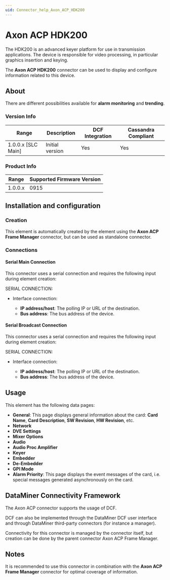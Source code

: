 ```yaml
---
uid: Connector_help_Axon_ACP_HDK200
---
```


# Axon ACP HDK200

The HDK200 is an advanced keyer platform for use in transmission applications. The device is responsible for video processing, in particular graphics insertion and keying.

The **Axon ACP HDK200** connector can be used to display and configure information related to this device.

## About

There are different possibilities available for **alarm monitoring** and **trending**.

### Version Info

| Range | Description | DCF Integration | Cassandra Compliant |
|----------------------|-----------------|---------------------|-------------------------|
| 1.0.0.x [SLC Main]   | Initial version | Yes                 | Yes                     |

### Product Info

| Range | Supported Firmware Version |
|------------------|-----------------------------|
| 1.0.0.x          | 0915                        |

## Installation and configuration

### Creation

This element is automatically created by the element using the **Axon ACP Frame Manager** connector, but can be used as standalone connector.

### Connections

#### Serial Main Connection

This connector uses a serial connection and requires the following input during element creation:

SERIAL CONNECTION:

- Interface connection:

  - **IP address/host**: The polling IP or URL of the destination.
  - **Bus address**: The bus address of the device.

#### Serial Broadcast Connection

This connector uses a serial connection and requires the following input during element creation:

SERIAL CONNECTION:

- Interface connection:

  - **IP address/host**: The polling IP or URL of the destination.
  - **Bus address**: The bus address of the device.

## Usage

This element has the following data pages:

- **General**: This page displays general information about the card: **Card Name**, **Card Description**, **SW Revision**, **HW Revision**, etc.
- **Network**
- **DVE Settings**
- **Mixer Options**
- **Audio**
- **Audio Proc Amplifier**
- **Keyer**
- **Embedder**
- **De-Embedder**
- **GPI Mode**
- **Alarm Priority**: This page displays the event messages of the card, i.e. special messages generated asynchronously on the card.

## DataMiner Connectivity Framework

The Axon ACP connector supports the usage of DCF.

DCF can also be implemented through the DataMiner DCF user interface and through DataMiner third-party connectors (for instance a manager).

Connectivity for this connector is managed by the connector itself, but creation can be done by the parent connector Axon ACP Frame Manager.

## Notes

It is recommended to use this connector in combination with the **Axon ACP Frame Manager** connector for optimal coverage of information.
